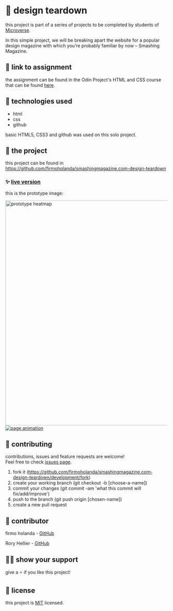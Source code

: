 # 📃 design teardown

this project is part of a series of projects to be completed by students of [Microverse](https://www.microverse.org/ 'The Global School for Remote Software Developers!').

In this simple project, we will be breaking apart the website for a popular design magazine with which you’re probably familiar by now – Smashing Magazine.



## 🔗 link to assignment

the assignment can be found in the Odin Project's HTML and CSS course that can be found [here](https://www.theodinproject.com/courses/html5-and-css3/lessons/design-teardown).



## 📡 technologies used

- html
- css
- github

basic HTML5, CSS3 and github was used on this solo project.



## 🚀 the project

this project can be found in https://github.com/firmoholanda/smashingmagazine.com-design-teardown

### ✨ [live version](https://raw.githack.com/firmoholanda/smashingmagazine.com-design-teardown/development/index.html)

<p>this is the prototype image:</p>
<a href="https://github.com/firmoholanda/smashingmagazine.com-design-teardown/blob/development/img/prototype-heatmap.png" target="_blank">
    <img alt="prototype heatmap" height="700px" src="https://github.com/firmoholanda/smashingmagazine.com-design-teardown/blob/development/img/prototype-heatmap.png"/>
</a>

<a href="https://raw.githack.com/firmoholanda/smashingmagazine.com-design-teardown/development/index.html" target="_blank">
    <img alt="page animation" src="https://github.com/firmoholanda/smashingmagazine.com-design-teardown/development/img/development/animation.gif"/>
</a>



## 🤝 contributing

contributions, issues and feature requests are welcome!<br/>Feel free to check [issues page](https://github.com/firmoholanda/smashingmagazine.com-design-teardown/development/issues).

1. fork it (https://github.com/firmoholanda/smashingmagazine.com-design-teardown/development/fork)
2. create your working branch (git checkout -b [choose-a-name])
3. commit your changes (git commit -am 'what this commit will fix/add/improve')
4. push to the branch (git push origin [chosen-name])
5. create a new pull request



## 🤖 contributor

firmo holanda - [GitHub](https://github.com/firmoholanda)

Rory Hellier - [GitHub](https://github.com/Rhelli)


## 🙋‍♂ show your support

give a ⭐️ if you like this project!



## 📝 license

this project is [MIT](https://github.com/firmoholanda/smashingmagazine.com-design-teardown/development/blob/development/license.txt) licensed.
